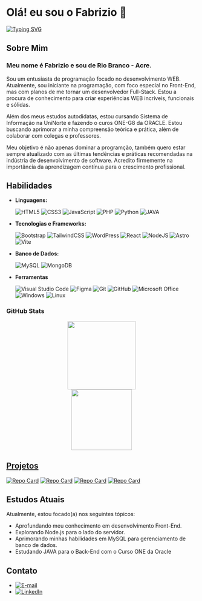  # Olá! eu sou o Fabrizio 🤘
[![Typing SVG](https://readme-typing-svg.herokuapp.com/?color=fff&size=35&center=true&vCenter=true&width=1000&lines=Bem+vindo+ao+meu+perfil+do+GitHub!+:%29)](https://git.io/typing-svg)

## Sobre Mim

### Meu nome é Fabrizio e sou de Rio Branco - Acre.

Sou um entusiasta de programação focado no desenvolvimento WEB. Atualmente, sou iniciante na programação, com foco especial no Front-End, mas com planos de me tornar um desenvolvedor Full-Stack. Estou a procura de conhecimento para criar experiências WEB incríveis, funcionais e sólidas.

Além dos meus estudos autodidatas, estou cursando Sistema de Informação na UniNorte e fazendo o curos ONE-G8 da ORACLE. Estou buscando aprimorar a minha compreensão teórica e prática, além de colaborar com colegas e professores.

Meu objetivo é não apenas dominar a programção, também quero estar sempre atualizado com as últimas tendências e práticas recomendadas na indústria de desenvolvimento de software. Acredito firmemente na importância da aprendizagem contínua para o crescimento profissional.


## Habilidades

- **Linguagens:**
  
  ![HTML5](https://img.shields.io/badge/HTML5-E34F26?style=for-the-badge&logo=html5&logoColor=white)
  ![CSS3](https://img.shields.io/badge/CSS3-1572B6?style=for-the-badge&logo=css3&logoColor=white)
  ![JavaScript](https://img.shields.io/badge/JavaScript-F7DF1E?style=for-the-badge&logo=javascript&logoColor=black)
  ![PHP](https://img.shields.io/badge/PHP-777BB4?style=for-the-badge&logo=php&logoColor=white)
  ![Python](https://img.shields.io/badge/Python-3670A0?style=for-the-badge&logo=python&logoColor=ffdd54)
  ![JAVA](https://img.shields.io/badge/Java-ED8B00?style=for-the-badge&logo=openjdk&logoColor=white)

- **Tecnologias e Frameworks:**

  ![Bootstrap](https://img.shields.io/badge/Bootstrap-563D7C?style=for-the-badge&logo=bootstrap&logoColor=white)
  ![TailwindCSS](https://img.shields.io/badge/Tailwind%20CSS-38B2AC?style=for-the-badge&logo=tailwind-css&logoColor=white)
  ![WordPress](https://img.shields.io/badge/WordPress-21759B?style=for-the-badge&logo=wordpress&logoColor=white)
  ![React](https://img.shields.io/badge/React-20232A?style=for-the-badge&logo=react&logoColor=61DAFB)
  ![NodeJS](https://img.shields.io/badge/Node.js-339933?style=for-the-badge&logo=nodedotjs&logoColor=white)
  ![Astro](https://img.shields.io/badge/Astro-FF5D01?style=for-the-badge&logo=astro&logoColor=white)
  ![Vite](https://img.shields.io/badge/Vite-646CFF?style=for-the-badge&logo=vite&logoColor=white)

- **Banco de Dados:**

  ![MySQL](https://img.shields.io/badge/MySQL-00000F?style=for-the-badge&logo=mysql&logoColor=white)
  ![MongoDB](https://img.shields.io/badge/MongoDB-47A248?style=for-the-badge&logo=mongodb&logoColor=white)

- **Ferramentas**
  
  ![Visual Studio Code](https://img.shields.io/badge/VS%20Code-007ACC?style=for-the-badge&logo=visual-studio-code&logoColor=white)
  ![Figma](https://img.shields.io/badge/Figma-F24E1E?style=for-the-badge&logo=figma&logoColor=white)
  ![Git](https://img.shields.io/badge/Git-F05032?style=for-the-badge&logo=git&logoColor=white)
  ![GitHub](https://img.shields.io/badge/GitHub-181717?style=for-the-badge&logo=github&logoColor=white)
  ![Microsoft Office](https://img.shields.io/badge/Microsoft%20Office-D83B01?style=for-the-badge&logo=microsoft-office&logoColor=white)
  ![Windows](https://img.shields.io/badge/Windows-0078D6?style=for-the-badge&logo=windows&logoColor=white)
  ![Linux](https://img.shields.io/badge/Ubuntu-E95420?style=for-the-badge&logo=ubuntu&logoColor=white)



### GitHub Stats

<div align="center">
  <a href="https://github.com/FabrizioDev">
  <img height="180em" src="https://github-readme-stats.vercel.app/api?username=FabrizioDev&theme=midnight-purple"/>
  <br>
  <img height="160em" src="https://github-readme-stats-git-masterrstaa-rickstaa.vercel.app/api/top-langs/?username=FabrizioDev&layout=compact&bg_color=000&border_color=30A3DC&title_color=E94D5F&text_color=FFF"/>
</div>

## Projetos

  [![Repo Card](https://github-readme-stats.vercel.app/api/pin/?username=FabrizioDev&repo=projeto-astro-00&bg_color=000&border_color=30A3DC&show_icons=true&icon_color=30A3DC&title_color=E94D5F&text_color=FFF)](https://github.com/FabrizioDev/projeto-astro-00)
  [![Repo Card](https://github-readme-stats.vercel.app/api/pin/?username=FabrizioDev&repo=AcreStore&bg_color=000&border_color=30A3DC&show_icons=true&icon_color=30A3DC&title_color=E94D5F&text_color=FFF)](https://github.com/FabrizioDev/AcreStore)
  [![Repo Card](https://github-readme-stats.vercel.app/api/pin/?username=FabrizioDev&repo=PobreFilx&bg_color=000&border_color=30A3DC&show_icons=true&icon_color=30A3DC&title_color=E94D5F&text_color=FFF)](https://github.com/FabrizioDev/PobreFilx)
  [![Repo Card](https://github-readme-stats.vercel.app/api/pin/?username=FabrizioDev&repo=ProjetoAgro&bg_color=000&border_color=30A3DC&show_icons=true&icon_color=30A3DC&title_color=E94D5F&text_color=FFF)](https://github.com/FabrizioDev/ProjetoAgro)

## Estudos Atuais

Atualmente, estou focado(a) nos seguintes tópicos:

- Aprofundando meu conhecimento em desenvolvimento Front-End.
- Explorando Node.js para o lado do servidor.
- Aprimorando minhas habilidades em MySQL para gerenciamento de banco de dados.
- Estudando JAVA para o Back-End com o Curso ONE da Oracle

## Contato

- [![E-mail](https://img.shields.io/badge/-Email-000?style=for-the-badge&logo=microsoft-outlook&logoColor=E94D5F)](mailto:fabrizio.dev.br@gmail.com)
- [![LinkedIn](https://img.shields.io/badge/-LinkedIn-000?style=for-the-badge&logo=linkedin&logoColor=30A3DC)](https://www.linkedin.com/in/fabrizio-girão-919676219)
